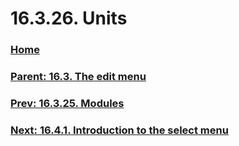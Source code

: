 # 16.3.26. Units

### [Home](./00-home.md)
### [Parent: 16.3. The edit menu](./16-03-00-the-edit-menu.md)
### [Prev: 16.3.25. Modules](./16-03-25-modules.md)
### [Next: 16.4.1. Introduction to the select menu](./16-04-01-introduction-to-the-select-menu.md)
